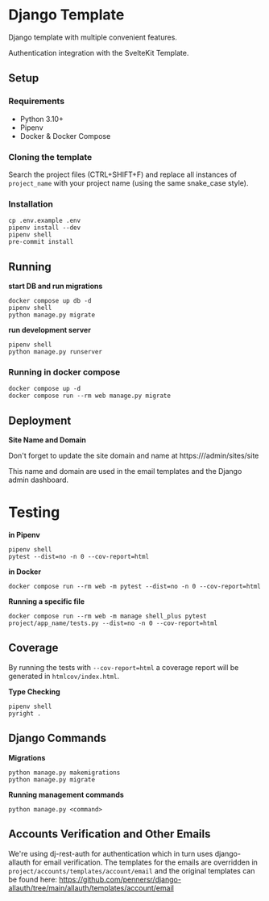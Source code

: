 # Django Template

Django template with multiple convenient features.

Authentication integration with the SvelteKit Template.

## Setup

### Requirements

-   Python 3.10+
-   Pipenv
-   Docker & Docker Compose

### Cloning the template

Search the project files (CTRL+SHIFT+F) and replace all instances of `project_name` with your project name (using the same snake_case style).

### Installation

```console
cp .env.example .env
pipenv install --dev
pipenv shell
pre-commit install
```

## Running

**start DB and run migrations**

```console
docker compose up db -d
pipenv shell
python manage.py migrate
```

**run development server**

```console
pipenv shell
python manage.py runserver
```

### Running in docker compose

```console
docker compose up -d
docker compose run --rm web manage.py migrate
```

## Deployment

**Site Name and Domain**

Don't forget to update the site domain and name at https://<your-domain>/admin/sites/site

This name and domain are used in the email templates and the Django admin dashboard.

# Testing

**in Pipenv**

```console
pipenv shell
pytest --dist=no -n 0 --cov-report=html
```

**in Docker**

```console
docker compose run --rm web -m pytest --dist=no -n 0 --cov-report=html
```

**Running a specific file**

```console
docker compose run --rm web -m manage shell_plus pytest project/app_name/tests.py --dist=no -n 0 --cov-report=html
```

## Coverage

By running the tests with `--cov-report=html` a coverage report will be generated in `htmlcov/index.html`.

**Type Checking**

```console
pipenv shell
pyright .
```

## Django Commands

**Migrations**

```console
python manage.py makemigrations
python manage.py migrate
```

**Running management commands**

```console
python manage.py <command>
```

## Accounts Verification and Other Emails

We're using dj-rest-auth for authentication which in turn uses django-allauth for email verification. The templates for the emails are overridden in `project/accounts/templates/account/email` and the original templates can be found here: https://github.com/pennersr/django-allauth/tree/main/allauth/templates/account/email
